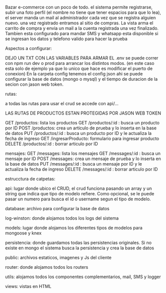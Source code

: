 Bazar e-commerce con un poco de todo.
el sistema permite registrarse, subir una foto perfil (el nombre no tiene que tener espacios para que lo lea), el server manda un mail al administrador
cada vez que se registra alguien nuevo.
una vez registrado entramos al sitio de compras. La vista arma el carrito de compra y envia un mail a la cuenta registrada una vez finalizado.
Tambien esta configurado para mandar SMS y whatsapp esta disponible si se ingresan los datos y telefono valido para hacer la prueba

Aspectos a configurar: 

DEJO UN TXT CON LAS VARIABLES PARA ARMAR EL .env 
se puede correr con npm run dev o prod para arrancar los distintos modos. (en este caso esta solo de ejemplo ya que lo unico que hace es 
modificar el puerto de conexion)
En la carpeta config tenemos el config json ahi se puede configurar la base de datos (mongo o mysql) y el tiempo de duracion de la secion
con jason web token.

rutas:

a todas las rutas para usar el crud se accede con api/...

LAS RUTAS DE PRODUCTOS ESTAN PROTEGIDAS POR JASON WEB TOKEN

GET /productos: lista los productos
GET /productos/:id : busca un producto por ID
POST /productos: crea un articulo de prueba y lo inserta en la base de datos
PUT /productos/:id : busca un producto por ID y le actualiza la fecha de ingreso
GET /ingresarProducto: formulario para ingresar producto
DELETE /productos/:id : borrar articulo por ID

mensajes:
GET /messages: lista los mensajes
GET /messages/:id : busca un mensaje por ID
POST /messages: crea un mensaje de prueba y lo inserta en la base de datos
PUT /messages/:id : busca un mensaje por ID y le actualiza la fecha de ingreso
DELETE /messages/:id : borrar articulo por ID

estrucctura de catpetas:

api: lugar donde ubico el CRUD, el crud funciona pasando un array y un string que indica que tipo de modelo refiere. Como 
opcional, se le puede pasar un numero para busca el id o username segun el tipo de modelo.

database: archivo para configurar la base de datos

log-winston: donde alojamos todos los logs del sistema

models: lugar donde alojamos los diferentes tipos de modelos para mongoose y knex

persistencia: donde guardamos todas las persistencias originales. Si no existe en mongo el sistema busca la persistencia y crea la base de datos

public: archivos estaticos, imagenes y Js del cliente

router: donde alojamos todos los routers

utils: alojamos todos los componentes complementarios, mail, SMS y logger

views: vistas en HTML



